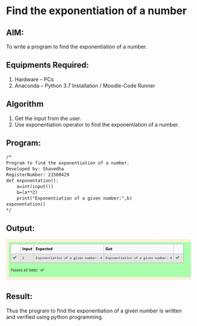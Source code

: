 # Find the exponentiation of a number

## AIM:
To write a program to find the exponentiation of a number.

## Equipments Required:
1. Hardware – PCs
2. Anaconda – Python 3.7 Installation / Moodle-Code Runner

## Algorithm
1. Get the input from the user.
2. Use exponentiation operator to find the exponentiation of a number.

## Program:
```
/*
Program to find the exponentiation of a number.
Developed by: Shavedha
RegisterNumber: 21500429
def exponentation():
    a=int(input())
    b=(a**2)
    print("Exponentiation of a given number:",b)
exponentation()
*/
```

## Output:
![exponentiation of a number](exopo.jpeg)


## Result:
Thus the program to find the exponentiation of a given number is written and verified using python programming.
